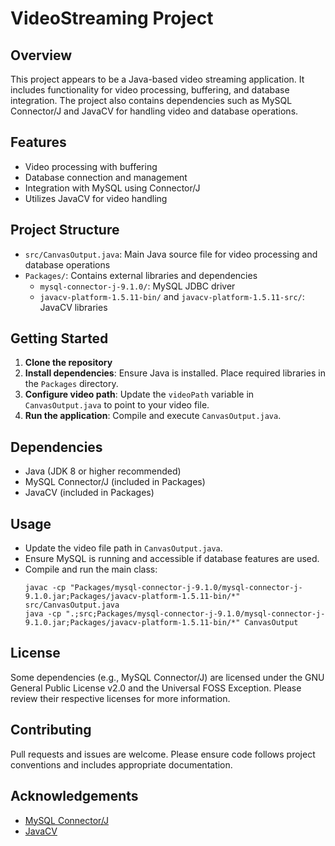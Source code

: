 # VideoStreaming Project

## Overview
This project appears to be a Java-based video streaming application. It includes functionality for video processing, buffering, and database integration. The project also contains dependencies such as MySQL Connector/J and JavaCV for handling video and database operations.

## Features
- Video processing with buffering
- Database connection and management
- Integration with MySQL using Connector/J
- Utilizes JavaCV for video handling

## Project Structure
- `src/CanvasOutput.java`: Main Java source file for video processing and database operations
- `Packages/`: Contains external libraries and dependencies
  - `mysql-connector-j-9.1.0/`: MySQL JDBC driver
  - `javacv-platform-1.5.11-bin/` and `javacv-platform-1.5.11-src/`: JavaCV libraries

## Getting Started
1. **Clone the repository**
2. **Install dependencies**: Ensure Java is installed. Place required libraries in the `Packages` directory.
3. **Configure video path**: Update the `videoPath` variable in `CanvasOutput.java` to point to your video file.
4. **Run the application**: Compile and execute `CanvasOutput.java`.

## Dependencies
- Java (JDK 8 or higher recommended)
- MySQL Connector/J (included in Packages)
- JavaCV (included in Packages)

## Usage
- Update the video file path in `CanvasOutput.java`.
- Ensure MySQL is running and accessible if database features are used.
- Compile and run the main class:
  ```
  javac -cp "Packages/mysql-connector-j-9.1.0/mysql-connector-j-9.1.0.jar;Packages/javacv-platform-1.5.11-bin/*" src/CanvasOutput.java
  java -cp ".;src;Packages/mysql-connector-j-9.1.0/mysql-connector-j-9.1.0.jar;Packages/javacv-platform-1.5.11-bin/*" CanvasOutput
  ```

## License
Some dependencies (e.g., MySQL Connector/J) are licensed under the GNU General Public License v2.0 and the Universal FOSS Exception. Please review their respective licenses for more information.

## Contributing
Pull requests and issues are welcome. Please ensure code follows project conventions and includes appropriate documentation.

## Acknowledgements
- [MySQL Connector/J](https://dev.mysql.com/downloads/connector/j/)
- [JavaCV](https://github.com/bytedeco/javacv)
